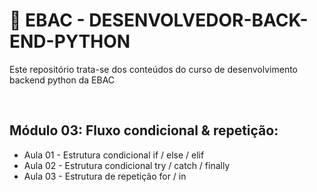 # 📌 EBAC - DESENVOLVEDOR-BACK-END-PYTHON 
Este repositório trata-se dos conteúdos do curso de desenvolvimento backend python da EBAC

<br>

## Módulo 03: Fluxo condicional & repetição:
- Aula 01 - Estrutura condicional if / else / elif
- Aula 02 - Estrutura condicional try / catch / finally
- Aula 03 - Estrutura de repetição for / in